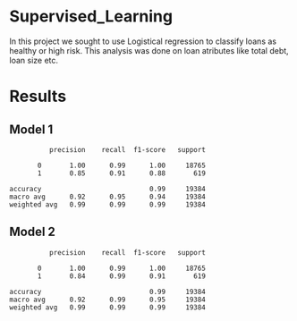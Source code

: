 # Supervised_Learning
In this project we sought to use Logistical regression to classify loans as healthy or high risk. This analysis was done on loan atributes like total debt, loan size etc.
# Results
## Model 1

              precision    recall  f1-score   support

           0       1.00      0.99      1.00     18765
           1       0.85      0.91      0.88       619

    accuracy                           0.99     19384
    macro avg      0.92      0.95      0.94     19384
    weighted avg   0.99      0.99      0.99     19384


## Model 2

              precision    recall  f1-score   support

           0       1.00      0.99      1.00     18765
           1       0.84      0.99      0.91       619

    accuracy                           0.99     19384
    macro avg      0.92      0.99      0.95     19384
    weighted avg   0.99      0.99      0.99     19384

